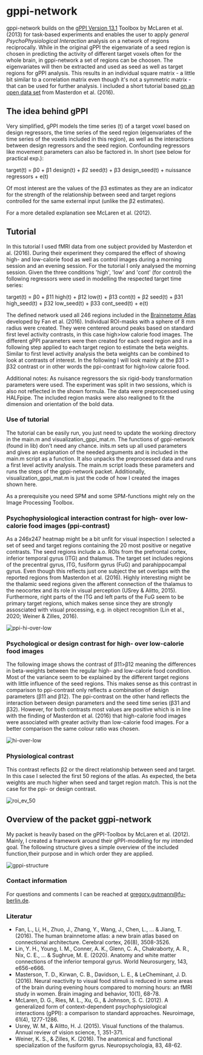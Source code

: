 # gppi-network

gppi-network builds on the [gPPI Version 13.1](https://www.nitrc.org/projects/gppi) Toolbox by McLaren et al. (2013) for task-based experiments and enables the user to apply *general PsychoPhysiological Interaction* analysis on a network of regions reciprocally. While in the original gPPI the eigenvariate of a seed region is chosen in predicting the activity of different target voxels often for the whole brain, in gppi-network a set of regions can be choosen. The eigenvariates will then be extracted and used as seed as well as target regions for gPPI analysis. This results in an individual square matrix - a little bit similar to a correlation matrix even though it's not a symmetric matrix - that can be used for further analysis. I included a short tutorial based [on an open data set](https://openneuro.org/datasets/ds004656/versions/1.0.0) from Masterdon et al. (2016).

## The idea behind gPPI
Very simplified, gPPI models the time series (t) of a target voxel based on design regressors, the time series of the seed region (eigenvariates of the time series of the voxels included in this region), as well as the interactions between design regressors and the seed region. Confounding regressors like movement parameters can also be factored in. In short (see below for practical exp.):

  target(t) = β0 + β1 design(t) + β2 seed(t) + β3 design_seed(t) + nuissance regressors + e(t)         

Of most interest are the values of the β3 estimates as they are an indicator for the strength of the relationship between seed and target regions controlled for the same external input (unlike the β2 estimates). 

For a more detailed explanation see McLaren et al. (2012).


## Tutorial

In this tutorial I used fMRI data from one subject provided by Masterdon et al. (2016). During their experiment they compared the effect of showing high- and low-calorie food as well as control images during a morning session and an evening session. For the tutorial I only analysed the morning session. Given the three conditions 'high', 'low' and 'cont' (for control) the following regressors were used in modelling the respected target time series:

target(t) = β0 + β11 high(t) + β12 low(t) + β13 cont(t) + β2 seed(t) + β31 high_seed(t) + β32 low_seed(t) + β33 cont_seed(t) + e(t)

The defined network used all 246 regions included in the [Brainnetome Atlas](https://atlas.brainnetome.org) developed by Fan et al. (2016). Individual ROI-masks with a sphere of 8 mm radius were created. They were centered around peaks based on standard first level activity contrasts, in this case high>low calorie food images. The different gPPI parameters were then created for each seed region and in a following step applied to each target region to estimate the beta weights. Similar to first level activity analysis the beta weights can be combined to look at contrasts of interest. In the following I will look mainly at the β31 > β32 contrast or in other words the ppi-contrast for high>low calorie food. 

Additional notes: As nuisance regressors the six rigid-body transformation parameters were used. The experiment was  split in two sessions, which is also not reflected in the shown formula. The data were preprocessed using HALFpipe. The included region masks were also realigned to fit the dimension and orientation of the bold data.

### Use of tutorial

The tutorial can be easily run, you just need to update the working directory in the main.m and visualization_gppi_mat.m. The functions of gppi-network (found in lib) don't need any chance. inits.m sets up all used parameters and gives an explanation of the needed arguments and is included in the main.m script as a function. It also unpacks the preprocessed data and runs a first level activity analysis. The main.m script loads these parameters and runs the steps of the gppi-network packet. Additionally, visualization_gppi_mat.m is just the code of how I created the images shown here.

As a prerequisite you need SPM and some SPM-functions might rely on the Image Processing Toolbox. 

  
### Psychophysiological interaction contrast for high- over low-calorie food images (ppi-contrast)

As a 246x247 heatmap might be a bit unfit for visual inspection I selected a set of seed and target regions containing the 20 most positive or negative contrasts. The seed regions include a.o. ROIs from the prefrontal cortex, inferior temporal gyrus (ITG) and thalamus. The target set includes regions of the precentral gyrus, ITG, fusiform gyrus (FuG) and parahippocampal gyrus. Even though this reflects just one subject the set overlaps with the reported regions from Masterdon et al. (2016). Highly interesting might be the thalamic seed regions given the afferent connection of the thalamus to the neocortex and its role in visual perception (USrey & Alitto, 2015). Furthermore, right parts of the ITG and left parts of the FuG seem to be primary target regions, which makes sense since they are strongly assosciated with visual processing, e.g. in object recognition (Lin et al., 2020; Weiner & Zilles, 2016).

![ppi-hi-over-low](https://github.com/gregory-gutmann/gppi-network/assets/36300365/ef0219ea-174b-4f6e-90bc-d084cbb3d88f)

### Psychological or design contrast for high- over low-calorie food images 

The following image shows the contrast of β11>β12 meaning the differences in beta-weights between the regular high- and low-calorie food condition. Most of the variance seem to be explained by the different target regions with little influence of the seed regions. This makes sense as this contrast in comparison to ppi-contrast only reflects a combination of design parameters (β11 and β12). The ppi-contrast on the other hand reflects the interaction between design parameters and the seed time series (β31 and β32). However, for both contrasts most values are positive which is in line with the finding of Masterdon et al. (2016) that high-calorie food images were associated with greater activity than low-calorie food images. For a better comparison the same colour ratio was chosen.

![hi-over-low](https://github.com/gregory-gutmann/gppi-network/assets/36300365/ed738e80-a8c1-4ac4-b4f9-0e37332fd0b2)

### Physiological contrast

This contrast reflects β2 or the direct relationship between seed and target. In this case I selected the first 50 regions of the atlas. As expected, the beta weights are much higher when seed and target region match. This is not the case for the ppi- or design contrast.

![roi_ev_50](https://github.com/gregory-gutmann/gppi-network/assets/36300365/7e42cfb5-307b-4646-bd60-4ad0b7c1ef4a)

## Overview of the packet ggpi-network

My packet is heavily based on the gPPI-Toolbox by McLaren et al. (2012). Mainly, I created a framework around their gPPI-modelling for my intended goal. The following structure gives a simple overview of the included function,their purpose and in which order they are applied. 

![gppi-structure](https://github.com/gregory-gutmann/gppi-network/assets/36300365/7e13b38f-a22f-4781-abdd-4526988fa011)


### Contact information

For questions and comments I can be reached at gregory.gutmann@fu-berlin.de.

### Literatur
- Fan, L., Li, H., Zhuo, J., Zhang, Y., Wang, J., Chen, L., ... & Jiang, T. (2016). The human brainnetome atlas: a new brain atlas based on connectional architecture. Cerebral cortex, 26(8), 3508-3526.
- Lin, Y. H., Young, I. M., Conner, A. K., Glenn, C. A., Chakraborty, A. R., Nix, C. E., ... & Sughrue, M. E. (2020). Anatomy and white matter connections of the inferior temporal gyrus. World Neurosurgery, 143, e656-e666.
- Masterson, T. D., Kirwan, C. B., Davidson, L. E., & LeCheminant, J. D. (2016). Neural reactivity to visual food stimuli is reduced in some areas of the brain during evening hours compared to morning hours: an fMRI study in women. Brain imaging and behavior, 10(1), 68-78.
- McLaren, D. G., Ries, M. L., Xu, G., & Johnson, S. C. (2012). A generalized form of context-dependent psychophysiological interactions (gPPI): a comparison to standard approaches. Neuroimage, 61(4), 1277-1286.
- Usrey, W. M., & Alitto, H. J. (2015). Visual functions of the thalamus. Annual review of vision science, 1, 351-371.
- Weiner, K. S., & Zilles, K. (2016). The anatomical and functional specialization of the fusiform gyrus. Neuropsychologia, 83, 48-62.
